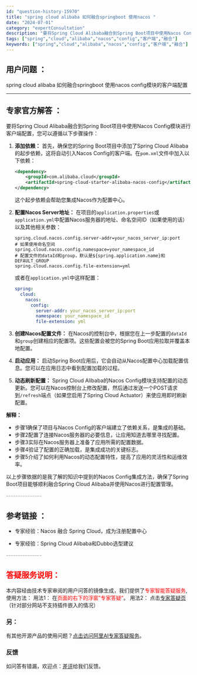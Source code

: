 ```yaml
---
id: "question-history-15970"
title: "spring cloud alibaba 如何融合springboot 使用nacos "
date: "2024-07-01"
category: "expertConsultation"
description: "要将Spring Cloud Alibaba融合到Spring Boot项目中使用Nacos Config模块进行客户端配置，您可以遵循以下步骤操作：1. **添加依赖：**   首先，确保您的Spring Boot项目中添加了Spring Cloud Alibaba的起步依赖，这将自动引入Naco"
tags: ["spring","cloud","alibaba","nacos","config","客户端","融合"]
keywords: ["spring","cloud","alibaba","nacos","config","客户端","融合"]
---
```


## 用户问题 ： 
 spring cloud alibaba 如何融合springboot 使用nacos config模块的客户端配置  

---------------
## 专家官方解答 ：

要将Spring Cloud Alibaba融合到Spring Boot项目中使用Nacos Config模块进行客户端配置，您可以遵循以下步骤操作：

1. **添加依赖：**
   首先，确保您的Spring Boot项目中添加了Spring Cloud Alibaba的起步依赖，这将自动引入Nacos Config的客户端。在`pom.xml`文件中加入以下依赖：

   ```xml
   <dependency>
       <groupId>com.alibaba.cloud</groupId>
       <artifactId>spring-cloud-starter-alibaba-nacos-config</artifactId>
   </dependency>
   ```

   这个起步依赖会帮助您集成Nacos作为配置中心。

2. **配置Nacos Server地址：**
   在项目的`application.properties`或`application.yml`中配置Nacos服务器的地址、命名空间ID（如果使用的话）以及其他相关参数：

   ```properties
   spring.cloud.nacos.config.server-addr=your_nacos_server_ip:port
   # 如果使用命名空间
   spring.cloud.nacos.config.namespace=your_namespace_id
   # 配置文件的dataId和group，默认是${spring.application.name}和DEFAULT_GROUP
   spring.cloud.nacos.config.file-extension=yml
   ```

   或者在`application.yml`中这样配置：

   ```yaml
   spring:
     cloud:
       nacos:
         config:
           server-addr: your_nacos_server_ip:port
           namespace: your_namespace_id
           file-extension: yml
   ```

3. **创建Nacos配置文件：**
   在Nacos的控制台中，根据您在上一步配置的`dataId`和`group`创建相应的配置项。这些配置会被您的Spring Boot应用拉取并覆盖本地配置。

4. **启动应用：**
   启动Spring Boot应用后，它会自动从Nacos配置中心加载配置信息。您可以在应用日志中看到配置加载的过程。

5. **动态刷新配置：**
   Spring Cloud Alibaba的Nacos Config模块支持配置的动态更新。您可以在Nacos控制台上修改配置，然后通过发送一个POST请求到`/refresh`端点（如果您启用了Spring Cloud Actuator）来使应用即时刷新配置。

**解释：**
- 步骤1确保了项目与Nacos Config的客户端建立了依赖关系，是集成的基础。
- 步骤2配置了连接Nacos服务器的必要信息，让应用知道去哪里寻找配置。
- 步骤3实际在Nacos服务器上准备了应用所需的配置数据。
- 步骤4验证了配置的正确加载，是集成成功的关键标志。
- 步骤5介绍了如何利用Nacos的动态配置特性，提高了应用的灵活性和运维效率。

以上步骤依据的是我了解的知识中提到的Nacos Config集成方法，确保了Spring Boot项目能够顺利融合Spring Cloud Alibaba并使用Nacos进行配置管理。


<font color="#949494">---------------</font> 


## 参考链接 ：

* 专家经验：Nacos 融合 Spring Cloud，成为注册配置中心 
 
 * 专家经验：Spring Cloud Alibaba和Dubbo选型建议 


 <font color="#949494">---------------</font> 
 


## <font color="#FF0000">答疑服务说明：</font> 

本内容经由技术专家审阅的用户问答的镜像生成，我们提供了<font color="#FF0000">专家智能答疑服务</font>,使用方法：
用法1： 在<font color="#FF0000">页面的右下的浮窗”专家答疑“</font>。
用法2： 点击[专家答疑页](https://answer.opensource.alibaba.com/docs/intro)（针对部分网站不支持插件嵌入的情况）
### 另：


有其他开源产品的使用问题？[点击访问阿里AI专家答疑服务](https://answer.opensource.alibaba.com/docs/intro)。
### 反馈
如问答有错漏，欢迎点：[差评](https://ai.nacos.io/user/feedbackByEnhancerGradePOJOID?enhancerGradePOJOId=15973)给我们反馈。
